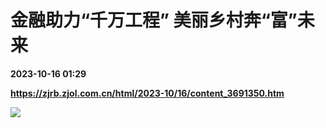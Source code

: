 # 金融助力“千万工程” 美丽乡村奔“富”未来

**2023-10-16 01:29**

**https://zjrb.zjol.com.cn/html/2023-10/16/content_3691350.htm**

![](https://zjrb.zjol.com.cn/images/2023-10/16/zjrb2023101600010v02b003.jpg)